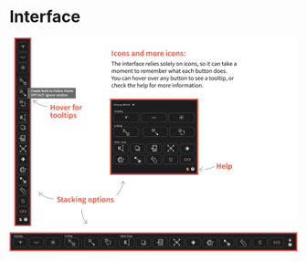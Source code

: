 # Interface

<img
  src="assets/ui.svg"
  alt="Cleanup Master UI"
  width="1000"
  style="max-width:100%; height:auto; align: center;"
/>

